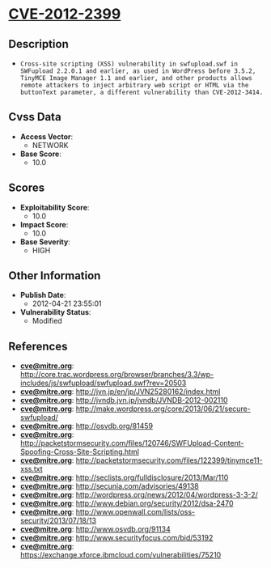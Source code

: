 
# [CVE-2012-2399](https://cve.mitre.org/cgi-bin/cvename.cgi?name=CVE-2012-2399)

## Description

- `Cross-site scripting (XSS) vulnerability in swfupload.swf in SWFupload 2.2.0.1 and earlier, as used in WordPress before 3.5.2, TinyMCE Image Manager 1.1 and earlier, and other products allows remote attackers to inject arbitrary web script or HTML via the buttonText parameter, a different vulnerability than CVE-2012-3414.`

## Cvss Data

- **Access Vector**:
  - NETWORK
- **Base Score**:
  - 10.0

## Scores

- **Exploitability Score**:
  - 10.0
- **Impact Score**:
  - 10.0
- **Base Severity**:
  - HIGH

## Other Information

- **Publish Date**:
  - 2012-04-21 23:55:01
- **Vulnerability Status**:
  - Modified

## References

- **cve@mitre.org**: http://core.trac.wordpress.org/browser/branches/3.3/wp-includes/js/swfupload/swfupload.swf?rev=20503
- **cve@mitre.org**: http://jvn.jp/en/jp/JVN25280162/index.html
- **cve@mitre.org**: http://jvndb.jvn.jp/jvndb/JVNDB-2012-002110
- **cve@mitre.org**: http://make.wordpress.org/core/2013/06/21/secure-swfupload/
- **cve@mitre.org**: http://osvdb.org/81459
- **cve@mitre.org**: http://packetstormsecurity.com/files/120746/SWFUpload-Content-Spoofing-Cross-Site-Scripting.html
- **cve@mitre.org**: http://packetstormsecurity.com/files/122399/tinymce11-xss.txt
- **cve@mitre.org**: http://seclists.org/fulldisclosure/2013/Mar/110
- **cve@mitre.org**: http://secunia.com/advisories/49138
- **cve@mitre.org**: http://wordpress.org/news/2012/04/wordpress-3-3-2/
- **cve@mitre.org**: http://www.debian.org/security/2012/dsa-2470
- **cve@mitre.org**: http://www.openwall.com/lists/oss-security/2013/07/18/13
- **cve@mitre.org**: http://www.osvdb.org/91134
- **cve@mitre.org**: http://www.securityfocus.com/bid/53192
- **cve@mitre.org**: https://exchange.xforce.ibmcloud.com/vulnerabilities/75210
